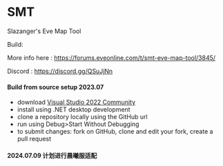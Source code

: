 # SMT
Slazanger's Eve Map Tool

Build: [](https://github.com/rafaga/SMT/workflows/.NET/badge.svg)

More info here : https://forums.eveonline.com/t/smt-eve-map-tool/3845/

Discord :  https://discord.gg/QSuJjNn

#### Build from source setup 2023.07
- download [Visual Studio 2022 Community](https://visualstudio.microsoft.com/vs/compare)
- install using .NET desktop development
- clone a repository locally using the GitHub url
- run using Debug>Start Without Debugging
- to submit changes: fork on GitHub, clone and edit your fork, create a pull request


#### 2024.07.09 计划进行晨曦服适配
